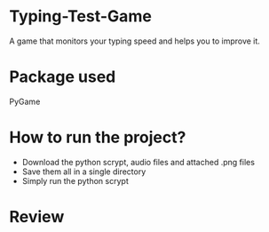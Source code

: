 # Typing-Test-Game
A game that monitors your typing speed and helps you to improve it.

# Package used
PyGame

# How to run the project?

- Download the python scrypt, audio files and attached .png files
- Save them all in a single directory
- Simply run the python scrypt

# Review


